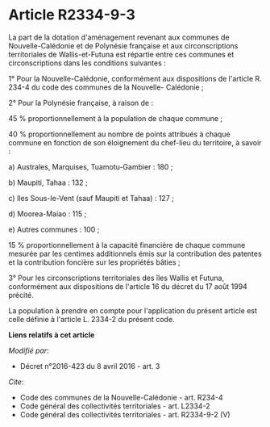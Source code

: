# Article R2334-9-3

La part de la dotation d'aménagement revenant aux communes de Nouvelle-Calédonie et de Polynésie française et aux
circonscriptions territoriales de Wallis-et-Futuna est répartie entre ces communes et circonscriptions dans les conditions
suivantes : 

1° Pour la Nouvelle-Calédonie, conformément aux dispositions de l'article R. 234-4 du code des communes de la Nouvelle-
Calédonie ; 

2° Pour la Polynésie française, à raison de : 

45 % proportionnellement à la population de chaque commune ; 

40 % proportionnellement au nombre de points attribués à chaque commune en fonction de son éloignement du chef-lieu du
territoire, à savoir : 

a) Australes, Marquises, Tuamotu-Gambier : 180 ; 

b) Maupiti, Tahaa : 132 ; 

c) Iles Sous-le-Vent (sauf Maupiti et Tahaa) : 127 ; 

d) Moorea-Maiao : 115 ; 

e) Autres communes : 100 ; 

15 % proportionnellement à la capacité financière de chaque commune mesurée par les centimes additionnels émis sur la
contribution des patentes et la contribution foncière sur les propriétés bâties ; 

3° Pour les circonscriptions territoriales des îles Wallis et Futuna, conformément aux dispositions de l'article 16 du décret
du 17 août 1994 précité. 

La population à prendre en compte pour l'application du présent article est celle définie à l'article L. 2334-2 du présent
code.

**Liens relatifs à cet article**

_Modifié par_:

  - Décret n°2016-423 du 8 avril 2016 - art. 3

_Cite_:

  - Code des communes de la Nouvelle-Calédonie - art. R234-4
  - Code général des collectivités territoriales - art. L2334-2
  - Code général des collectivités territoriales - art. R2334-9-2 (V)
